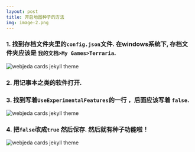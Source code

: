 ```yaml
---
layout: post
title: 开启地图种子的方法
img: image-2.png
---
```



### 1. 找到存档文件夹里的`config.json`文件. 在windows系统下, 存档文件夹应该是 `我的文档>My Games>Terraria`.

![webjeda cards jekyll theme]({{site.baseurl}}/images/open-map-seed-img1.png)


### 2. 用记事本之类的软件打开.

### 3. 找到写着`UseExperimentalFeatures`的一行 ，后面应该写着 `false`.

![webjeda cards jekyll theme]({{site.baseurl}}/images/open-map-seed-img2.png)

### 4. 把`false`改成`true` 然后保存. 然后就有种子功能啦！

![webjeda cards jekyll theme]({{site.baseurl}}/images/open-map-seed-img3.png)